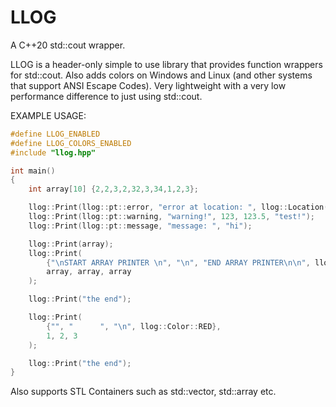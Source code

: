# LLOG
A C++20 std::cout wrapper.

LLOG is a header-only simple to use library that provides function wrappers for std::cout. Also adds colors on Windows and Linux (and other systems that support ANSI Escape Codes). Very lightweight with a very low performance difference to just using std::cout.

EXAMPLE USAGE: 

```cpp
#define LLOG_ENABLED
#define LLOG_COLORS_ENABLED
#include "llog.hpp"

int main()
{
    int array[10] {2,2,3,2,32,3,34,1,2,3};

    llog::Print(llog::pt::error, "error at location: ", llog::Location());
    llog::Print(llog::pt::warning, "warning!", 123, 123.5, "test!");
    llog::Print(llog::pt::message, "message: ", "hi");

    llog::Print(array);
    llog::Print(
        {"\nSTART ARRAY PRINTER \n", "\n", "END ARRAY PRINTER\n\n", llog::Color::BLUE}, 
        array, array, array
    );

    llog::Print("the end");

    llog::Print(
        {"", "      ", "\n", llog::Color::RED}, 
        1, 2, 3
    );

    llog::Print("the end");
}
```

Also supports STL Containers such as std::vector, std::array etc.
